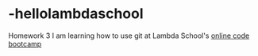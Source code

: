 # -hellolambdaschool
Homework 3
I am learning how to use git at Lambda School's [online code bootcamp](https://lambdaschool.com/mini-bootcamp)

